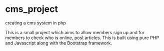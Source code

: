 # cms_project
creating a cms system in php

This is a small project which aims to allow members sign up and for members to check who is online, post articles. This is built using pure PHP and Javascript along with the Bootstrap framework.
